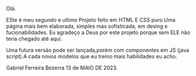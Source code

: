 Olá.

ESte é meu segundo e ultimo Projeto feito em HTML E CSS puro.Uma página mais bem elaborada,
simples mas sofisticada, em desing e fucionabilidades. Eu agradeço a Deus por este projeto porque sem ELE não teria chegado até aqui.

Uma futura versão pode ser lançada,porém com componentes em JS (java script).A cada novos
modelos que eu treino mais habilidades eu acho.


Gabriel Ferreira Bezerra 13 de MAIO DE 2023.
